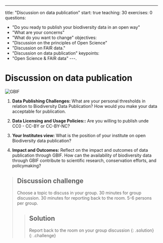 ---
title: "Discussion on data publication"
start: true
teaching: 30
exercises: 0
questions:
- "Do you ready to publish your biodiversity data in an open way"
- "What are your concerns"
- "What do you want to change"
objectives:
- "Discussion on the principles of Open Science"
- "Discussion on FAIR data."
- "Discussion on data publication"
keypoints:
- "Open Science & FAIR data"
---.

# Discussion on data publication

![GBIF](https://global.discourse-cdn.com/gbif1/original/1X/db9e5e60e124ef5fef7cd0737b1a2a7e7d56b1c3.png)

1. **Data Publishing Challenges:** What are your personal thresholds in relation to Biodiversity Data Publication? How would you make your data acceptable for publication.

2. **Data Licensing and Usage Policies::** Are you willing to publish unde CC0 - CC-BY or CC-BY-NC?

3. **Your Institutes view:** What is the position of your institute on open Biodiversity data publication?

4. **Impact and Outcomes:** Reflect on the impact and outcomes of data publication through GBIF. How can the availability of biodiversity data through GBIF contribute to scientific research, conservation efforts, and policymaking?


> ## Discussion challenge
>
>  Choose a topic to discuss in your group. 30 minutes for group discussion. 30 minutes for reporting back to the room. 5-6 persons per group.
> > 
> > ## Solution
> > Report back to the room on your group discussion
> {: .solution}
{: .challenge}
